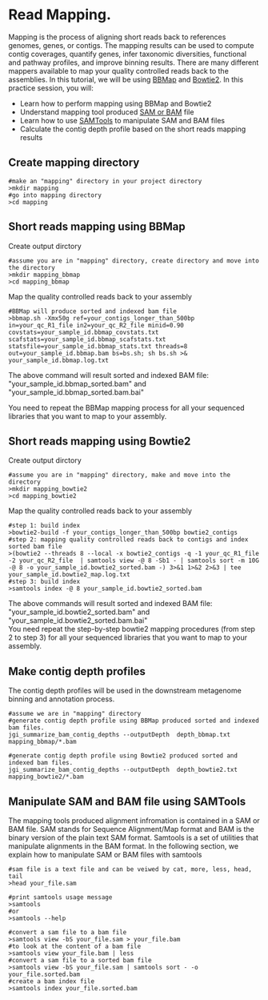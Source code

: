# Read Mapping.
Mapping is the process of aligning short reads back to references genomes, genes, or contigs. The mapping results can be used to compute contig coverages, quantify genes, infer taxonomic diversities, functional and pathway profiles, and improve binning results. There are many different mappers available to map your quality controlled reads back to the assemblies. In this tutorial, we will be using [BBMap](https://jgi.doe.gov/data-and-tools/bbtools/) and [Bowtie2](http://bowtie-bio.sourceforge.net/bowtie2/index.shtml). In this practice session, you will:

* Learn how to perform mapping using BBMap and Bowtie2
* Understand mapping tool produced [SAM or BAM](https://genome.sph.umich.edu/wiki/SAM) file
* Learn how to use [SAMTools](http://www.htslib.org/) to manipulate SAM and BAM files
* Calculate the contig depth profile based on the short reads mapping results

## Create mapping directory
```
#make an "mapping" directory in your project directory
>mkdir mapping
#go into mapping directory
>cd mapping
```
## Short reads mapping using BBMap
Create output dirctory
```
#assume you are in "mapping" directory, create directory and move into the directory
>mkdir mapping_bbmap
>cd mapping_bbmap
```
Map the quality controlled reads back to your assembly
```
#BBMap will produce sorted and indexed bam file 
>bbmap.sh -Xmx50g ref=your_contigs_longer_than_500bp in=your_qc_R1_file in2=your_qc_R2_file minid=0.90 covstats=your_sample_id.bbmap_covstats.txt scafstats=your_sample_id.bbmap_scafstats.txt statsfile=your_sample_id.bbmap_stats.txt threads=8 out=your_sample_id.bbmap.bam bs=bs.sh; sh bs.sh >& your_sample_id.bbmap.log.txt
```
The above command will result sorted and indexed BAM file: "your_sample_id.bbmap_sorted.bam" and "your_sample_id.bbmap_sorted.bam.bai"  

You need to repeat the BBMap mapping process for all your sequenced libraries that you want to map to your assembly.
## Short reads mapping using Bowtie2
Create output dirctory
```
#assume you are in "mapping" directory, make and move into the directory
>mkdir mapping_bowtie2
>cd mapping_bowtie2
```
Map the quality controlled reads back to your assembly
```
#step 1: build index
>bowtie2-build -f your_contigs_longer_than_500bp bowtie2_contigs
#step 2: mapping quality controlled reads back to contigs and index sorted bam file
>(bowtie2 --threads 8 --local -x bowtie2_contigs -q -1 your_qc_R1_file -2 your_qc_R2_file  | samtools view -@ 8 -Sb1 - | samtools sort -m 10G -@ 8 -o your_sample_id.bowtie2_sorted.bam -) 3>&1 1>&2 2>&3 | tee your_sample_id.bowtie2_map.log.txt
#step 3: build index
>samtools index -@ 8 your_sample_id.bowtie2_sorted.bam
```
The above commands will result sorted and indexed BAM file: "your_sample_id.bowtie2_sorted.bam" and "your_sample_id.bowtie2_sorted.bam.bai"  
You need repeat the step-by-step bowtie2 mapping procedures (from step 2 to step 3) for all your sequenced libraries that you want to map to your assembly.
## Make contig depth profiles
The contig depth profiles will be used in the downstream metagenome binning and annotation process.
```
#assume we are in "mapping" directory
#generate contig depth profile using BBMap produced sorted and indexed bam files.
jgi_summarize_bam_contig_depths --outputDepth  depth_bbmap.txt mapping_bbmap/*.bam

#generate contig depth profile using Bowtie2 produced sorted and indexed bam files.
jgi_summarize_bam_contig_depths --outputDepth  depth_bowtie2.txt mapping_bowtie2/*.bam
```
## Manipulate SAM and BAM file using SAMTools  
The mapping tools produced alignment infromation is contained in a SAM or BAM file. SAM stands for Sequence Alignment/Map format and BAM is the binary version of the plain text SAM format. Samtools is a set of utilities that manipulate alignments in the BAM format. In the following section, we explain how to manipulate SAM or BAM files with samtools 
```
#sam file is a text file and can be veiwed by cat, more, less, head, tail
>head your_file.sam

#print samtools usage message
>samtools
#or 
>samtools --help

#convert a sam file to a bam file
>samtools view -bS your_file.sam > your_file.bam
#to look at the content of a bam file
>samtools view your_file.bam | less
#convert a sam file to a sorted bam file
>samtools view -bS your_file.sam | samtools sort - -o your_file.sorted.bam
#create a bam index file
>samtools index your_file.sorted.bam
```

